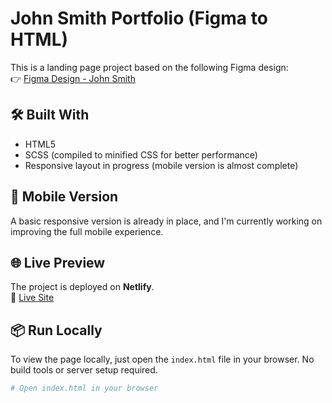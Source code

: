# John Smith Portfolio (Figma to HTML)

This is a landing page project based on the following Figma design:  
👉 [Figma Design - John Smith](https://www.figma.com/design/HkEayxKooTqxtUc58j6FzZ/John-Smith?node-id=0-1&t=Z6wHlpSLj4cTpDPk-1)

## 🛠 Built With

- HTML5  
- SCSS (compiled to minified CSS for better performance)
- Responsive layout in progress (mobile version is almost complete)

## 📱 Mobile Version

A basic responsive version is already in place, and I'm currently working on improving the full mobile experience.

## 🌐 Live Preview

The project is deployed on **Netlify**.  
🔗 [Live Site](https://johnjohnsmith.netlify.app/)

## 📦 Run Locally

To view the page locally, just open the `index.html` file in your browser. No build tools or server setup required.

```bash
# Open index.html in your browser
